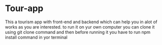 # Tour-app
This a tourism app with front-end and backend  which can help you in alot of works as you are interested. to run it on yur own computer 
you can clone it using git clone command and then before running it you have to run npm install command in yor terminal

